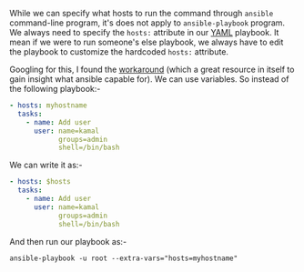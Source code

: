 <!-- 
.. link: 
.. description: 
.. tags: ansible
.. date: 2013/10/07 07:28:10
.. title: Ansible-Playbook: Specify hosts on the command line
.. slug: ansible-playbook-specify-hosts-on-the-command-line
-->

While we can specify what hosts to run the command through `ansible` command-line
program, it's does not apply to `ansible-playbook` program. We always need to
specify the `hosts:` attribute in our [YAML] playbook. It mean if we were to run
someone's else playbook, we always have to edit the playbook to customize the hardcoded
`hosts:` attribute.

Googling for this, I found the [workaround] (which a great resource in itself to gain
insight what ansible capable for). We can use variables. So instead of the following
playbook:-

```yaml
- hosts: myhostname
  tasks:
    - name: Add user
      user: name=kamal
            groups=admin
            shell=/bin/bash
```
We can write it as:-

```yaml
- hosts: $hosts
  tasks:
    - name: Add user
      user: name=kamal
            groups=admin
            shell=/bin/bash
```
And then run our playbook as:-

```console
ansible-playbook -u root --extra-vars="hosts=myhostname"
```

[YAML]:http://yaml.org/
[workaround]:https://gist.github.com/marktheunissen/2979474
